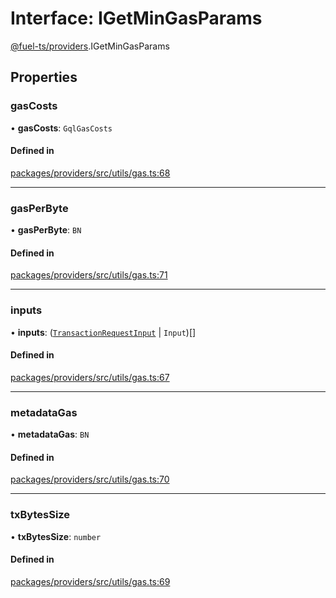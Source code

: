 # Interface: IGetMinGasParams

[@fuel-ts/providers](/api/Providers/index.md).IGetMinGasParams

## Properties

### gasCosts

• **gasCosts**: `GqlGasCosts`

#### Defined in

[packages/providers/src/utils/gas.ts:68](https://github.com/FuelLabs/fuels-ts/blob/b3f5afed/packages/providers/src/utils/gas.ts#L68)

___

### gasPerByte

• **gasPerByte**: `BN`

#### Defined in

[packages/providers/src/utils/gas.ts:71](https://github.com/FuelLabs/fuels-ts/blob/b3f5afed/packages/providers/src/utils/gas.ts#L71)

___

### inputs

• **inputs**: ([`TransactionRequestInput`](/api/Providers/index.md#transactionrequestinput) \| `Input`)[]

#### Defined in

[packages/providers/src/utils/gas.ts:67](https://github.com/FuelLabs/fuels-ts/blob/b3f5afed/packages/providers/src/utils/gas.ts#L67)

___

### metadataGas

• **metadataGas**: `BN`

#### Defined in

[packages/providers/src/utils/gas.ts:70](https://github.com/FuelLabs/fuels-ts/blob/b3f5afed/packages/providers/src/utils/gas.ts#L70)

___

### txBytesSize

• **txBytesSize**: `number`

#### Defined in

[packages/providers/src/utils/gas.ts:69](https://github.com/FuelLabs/fuels-ts/blob/b3f5afed/packages/providers/src/utils/gas.ts#L69)
